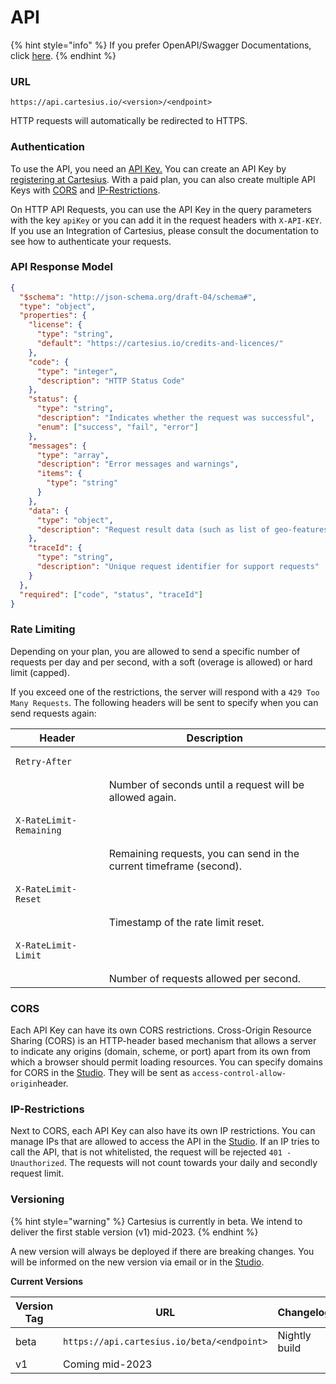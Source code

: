 # API

{% hint style="info" %}
If you prefer OpenAPI/Swagger Documentations, click [here](https://api.cartesius.io/beta/openapi#/default/ForwardController\_forwardRequest).
{% endhint %}

### URL

`https://api.cartesius.io/<version>/<endpoint>`

HTTP requests will automatically be redirected to HTTPS.

### Authentication

To use the API, you need an [API Key.](../../cartesius-studio/api-keys.md) You can create an API Key by [registering at Cartesius](https://app.cartesius.io/auth/signup). With a paid plan, you can also create multiple API Keys with [CORS](./#cors) and [IP-Restrictions](./#ip-restrictions).&#x20;

On HTTP API Requests, you can use the API Key in the query parameters with the key `apiKey` or you can add it in the request headers with `X-API-KEY`. If you use an Integration of Cartesius, please consult the documentation to see how to authenticate your requests.

### API Response Model

```json
{
  "$schema": "http://json-schema.org/draft-04/schema#",
  "type": "object",
  "properties": {
    "license": {
      "type": "string",
      "default": "https://cartesius.io/credits-and-licences/"
    },
    "code": {
      "type": "integer",
      "description": "HTTP Status Code"
    },
    "status": {
      "type": "string",
      "description": "Indicates whether the request was successful",
      "enum": ["success", "fail", "error"]
    },
    "messages": {
      "type": "array",
      "description": "Error messages and warnings",
      "items": {
        "type": "string"
      }
    },
    "data": {
      "type": "object",
      "description": "Request result data (such as list of geo-features)"
    },
    "traceId": {
      "type": "string",
      "description": "Unique request identifier for support requests"
    }
  },
  "required": ["code", "status", "traceId"]
}
```

### Rate Limiting

Depending on your plan, you are allowed to send a specific number of requests per day and per second, with a soft (overage is allowed) or hard limit (capped).

If you exceed one of the restrictions, the server will respond with a `429 Too Many Requests`.  The following headers will be sent to specify when you can send requests again:

| Header                                         | Description                                                         |
| ---------------------------------------------- | ------------------------------------------------------------------- |
| <pre><code>Retry-After
</code></pre>           | Number of seconds until a request will be allowed again.            |
| <pre><code>X-RateLimit-Remaining
</code></pre> | Remaining requests, you can send in the current timeframe (second). |
| <pre><code>X-RateLimit-Reset
</code></pre>     | Timestamp of the rate limit reset.                                  |
| <pre><code>X-RateLimit-Limit
</code></pre>     | Number of requests allowed per second.                              |

### CORS

Each API Key can have its own CORS restrictions. Cross-Origin Resource Sharing (CORS) is an HTTP-header based mechanism that allows a server to indicate any origins (domain, scheme, or port) apart from its own from which a browser should permit loading resources. You can specify domains for CORS in the [Studio](https://app.cartesius.io). They will be sent as `access-control-allow-origin`header.

### IP-Restrictions

Next to CORS, each API Key can also have its own IP restrictions. You can manage IPs that are allowed to access the API in the [Studio](https://app.cartesius.io). If an IP tries to call the API, that is not whitelisted, the request will be rejected `401 - Unauthorized`. The requests will not count towards your daily and secondly request limit.

### Versioning

{% hint style="warning" %}
Cartesius is currently in beta. We intend to deliver the first stable version (v1) mid-2023.
{% endhint %}

A new version will always be deployed if there are breaking changes. You will be informed on the new version via email or in the [Studio](https://app.cartesius.io).&#x20;

**Current Versions**

| Version Tag | URL                                        | Changelog     |
| ----------- | ------------------------------------------ | ------------- |
| beta        | `https://api.cartesius.io/beta/<endpoint>` | Nightly build |
| v1          | Coming mid-2023                            |               |
